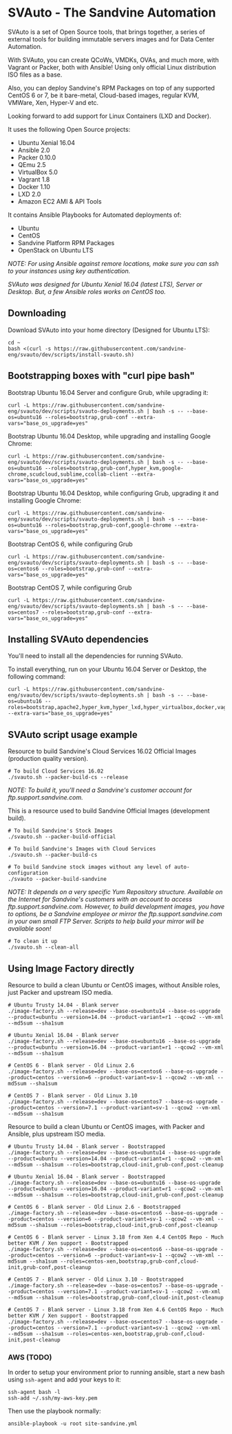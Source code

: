 
# SVAuto - The Sandvine Automation

SVAuto is a set of Open Source tools, that brings together, a series of external tools for building immutable servers images and for Data Center Automation.

With SVAuto, you can create QCoWs, VMDKs, OVAs, and much more, with Vagrant or Packer, both with Ansible! Using only official Linux distribution ISO files as a base.

Also, you can deploy Sandvine's RPM Packages on top of any supported CentOS 6 or 7, be it bare-metal, Cloud-based images, regular KVM, VMWare, Xen, Hyper-V and etc.

Looking forward to add support for Linux Containers (LXD and Docker).

It uses the following Open Source projects:

* Ubuntu Xenial 16.04
* Ansible 2.0
* Packer 0.10.0
* QEmu 2.5
* VirtualBox 5.0
* Vagrant 1.8
* Docker 1.10
* LXD 2.0
* Amazon EC2 AMI & API Tools

It contains Ansible Playbooks for Automated deployments of:

* Ubuntu
* CentOS
* Sandvine Platform RPM Packages
* OpenStack on Ubuntu LTS

*NOTE: For using Ansible against remore locations, make sure you can ssh to your instances using key authentication.*

*SVAuto was designed for Ubuntu Xenial 16.04 (latest LTS), Server or Desktop. But, a few Ansible roles works on CentOS too.*

## Downloading

Download SVAuto into your home directory (Designed for Ubuntu LTS):

    cd ~
    bash <(curl -s https://raw.githubusercontent.com/sandvine-eng/svauto/dev/scripts/install-svauto.sh)

## Bootstrapping boxes with "curl pipe bash"

Bootstrap Ubuntu 16.04 Server and configure Grub, while upgrading it:

    curl -L https://raw.githubusercontent.com/sandvine-eng/svauto/dev/scripts/svauto-deployments.sh | bash -s -- --base-os=ubuntu16 --roles=bootstrap,grub-conf --extra-vars="base_os_upgrade=yes"

Bootstrap Ubuntu 16.04 Desktop, while upgrading and installing Google Chrome:

    curl -L https://raw.githubusercontent.com/sandvine-eng/svauto/dev/scripts/svauto-deployments.sh | bash -s -- --base-os=ubuntu16 --roles=bootstrap,grub-conf,hyper_kvm,google-chrome,scudcloud,sublime,ccollab-client --extra-vars="base_os_upgrade=yes"

Bootstrap Ubuntu 16.04 Desktop, while configuring Grub, upgrading it and installing Google Chrome:

    curl -L https://raw.githubusercontent.com/sandvine-eng/svauto/dev/scripts/svauto-deployments.sh | bash -s -- --base-os=ubuntu16 --roles=bootstrap,grub-conf,google-chrome --extra-vars="base_os_upgrade=yes"

Bootstrap CentOS 6, while configuring Grub

    curl -L https://raw.githubusercontent.com/sandvine-eng/svauto/dev/scripts/svauto-deployments.sh | bash -s -- --base-os=centos6 --roles=bootstrap,grub-conf --extra-vars="base_os_upgrade=yes"

Bootstrap CentOS 7, while configuring Grub

    curl -L https://raw.githubusercontent.com/sandvine-eng/svauto/dev/scripts/svauto-deployments.sh | bash -s -- --base-os=centos7 --roles=bootstrap,grub-conf --extra-vars="base_os_upgrade=yes"

## Installing SVAuto dependencies

You'll need to install all the dependencies for running SVAuto.

To install everything, run on your Ubuntu 16.04 Server or Desktop, the following command:

    curl -L https://raw.githubusercontent.com/sandvine-eng/svauto/dev/scripts/svauto-deployments.sh | bash -s -- --base-os=ubuntu16 --roles=bootstrap,apache2,hyper_kvm,hyper_lxd,hyper_virtualbox,docker,vagrant,amazon_ec2_tools,redhat_tools_ubuntu,os_clients,packer,vsftpd --extra-vars="base_os_upgrade=yes"

## SVAuto script usage example

Resource to build Sandvine's Cloud Services 16.02 Official Images (production quality version).

    # To build Cloud Services 16.02
    ./svauto.sh --packer-build-cs --release

*NOTE: To build it, you'll need a Sandvine's customer account for ftp.support.sandvine.com.*

This is a resource used to build Sandvine Official Images (development build).

    # To build Sandvine's Stock Images
    ./svauto.sh --packer-build-official

    # To build Sandvine's Images with Cloud Services
    ./svauto.sh --packer-build-cs

    # To build Sandvine stock images without any level of auto-configuration
    ./svauto --packer-build-sandvine

*NOTE: It depends on a very specific Yum Repository structure. Available on the Internet for Sandvine's customers with an account to access ftp.support.sandvine.com. However, to build development images, you have to options, be a Sandvine employee or mirror the ftp.support.sandvine.com in your own small FTP Server. Scripts to help build your mirror will be available soon!*

    # To clean it up
    ./svauto.sh --clean-all

## Using Image Factory directly

Resource to build a clean Ubuntu or CentOS images, without Ansible roles, just Packer and upstream ISO media.

    # Ubuntu Trusty 14.04 - Blank server
    ./image-factory.sh --release=dev --base-os=ubuntu14 --base-os-upgrade --product=ubuntu --version=14.04 --product-variant=r1 --qcow2 --vm-xml --md5sum --sha1sum
    
    # Ubuntu Xenial 16.04 - Blank server
    ./image-factory.sh --release=dev --base-os=ubuntu16 --base-os-upgrade --product=ubuntu --version=16.04 --product-variant=r1 --qcow2 --vm-xml --md5sum --sha1sum
    
    # CentOS 6 - Blank server - Old Linux 2.6
    ./image-factory.sh --release=dev --base-os=centos6 --base-os-upgrade --product=centos --version=6 --product-variant=sv-1 --qcow2 --vm-xml --md5sum --sha1sum
    
    # CentOS 7 - Blank server - Old Linux 3.10
    ./image-factory.sh --release=dev --base-os=centos7 --base-os-upgrade --product=centos --version=7.1 --product-variant=sv-1 --qcow2 --vm-xml --md5sum --sha1sum
    
Resource to build a clean Ubuntu or CentOS images, with Packer and Ansible, plus upstream ISO media.

    # Ubuntu Trusty 14.04 - Blank server - Bootstrapped
    ./image-factory.sh --release=dev --base-os=ubuntu14 --base-os-upgrade --product=ubuntu --version=14.04 --product-variant=r1 --qcow2 --vm-xml --md5sum --sha1sum --roles=bootstrap,cloud-init,grub-conf,post-cleanup
    
    # Ubuntu Xenial 16.04 - Blank server - Bootstrapped
    ./image-factory.sh --release=dev --base-os=ubuntu16 --base-os-upgrade --product=ubuntu --version=16.04 --product-variant=r1 --qcow2 --vm-xml --md5sum --sha1sum --roles=bootstrap,cloud-init,grub-conf,post-cleanup

    # CentOS 6 - Blank server - Old Linux 2.6 - Bootstrapped
    ./image-factory.sh --release=dev --base-os=centos6 --base-os-upgrade --product=centos --version=6 --product-variant=sv-1 --qcow2 --vm-xml --md5sum --sha1sum --roles=bootstrap,cloud-init,grub-conf,post-cleanup
    
    # CentOS 6 - Blank server - Linux 3.18 from Xen 4.4 CentOS Repo - Much better KVM / Xen support - Bootstrapped
    ./image-factory.sh --release=dev --base-os=centos6 --base-os-upgrade --product=centos --version=6 --product-variant=sv-1 --qcow2 --vm-xml --md5sum --sha1sum --roles=centos-xen,bootstrap,grub-conf,cloud-init,grub-conf,post-cleanup
    
    # CentOS 7 - Blank server - Old Linux 3.10 - Bootstrapped
    ./image-factory.sh --release=dev --base-os=centos7 --base-os-upgrade --product=centos --version=7.1 --product-variant=sv-1 --qcow2 --vm-xml --md5sum --sha1sum --roles=bootstrap,grub-conf,cloud-init,post-cleanup
    
    # CentOS 7 - Blank server - Linux 3.18 from Xen 4.6 CentOS Repo - Much better KVM / Xen support - Bootstrapped
    ./image-factory.sh --release=dev --base-os=centos7 --base-os-upgrade --product=centos --version=7.1 --product-variant=sv-1 --qcow2 --vm-xml --md5sum --sha1sum --roles=centos-xen,bootstrap,grub-conf,cloud-init,post-cleanup

### AWS (TODO)

In order to setup your environment prior to running ansible, start a new
bash using `ssh-agent` and add your keys to it:

    ssh-agent bash -l
    ssh-add ~/.ssh/my-aws-key.pem

Then use the playbook normally:

    ansible-playbook -u root site-sandvine.yml
